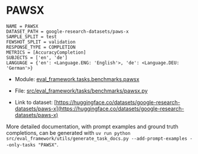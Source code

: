# PAWSX

````
NAME = PAWSX
DATASET_PATH = google-research-datasets/paws-x
SAMPLE_SPLIT = test
FEWSHOT_SPLIT = validation
RESPONSE_TYPE = COMPLETION
METRICS = [AccuracyCompletion]
SUBJECTS = ['en', 'de']
LANGUAGE = {'en': <Language.ENG: 'English'>, 'de': <Language.DEU: 'German'>}
````

- Module: [eval_framework.tasks.benchmarks.pawsx](eval_framework.tasks.benchmarks.pawsx)

- File: [src/eval_framework/tasks/benchmarks/pawsx.py](../../src/eval_framework/tasks/benchmarks/pawsx.py)

- Link to dataset: [https://huggingface.co/datasets/google-research-datasets/paws-x](https://huggingface.co/datasets/google-research-datasets/paws-x)

More detailed documentation, with prompt examples and ground truth completions, can be generated with `uv run python src/eval_framework/utils/generate_task_docs.py --add-prompt-examples --only-tasks "PAWSX"`.
